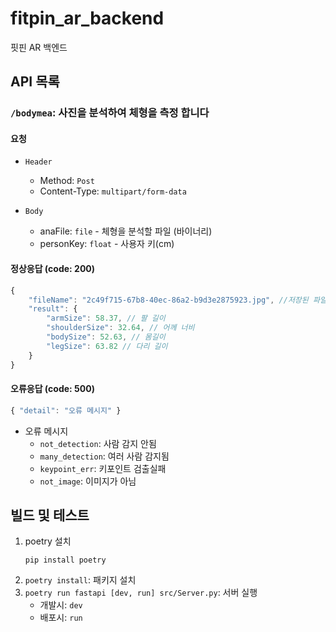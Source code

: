 # fitpin_ar_backend

핏핀 AR 백엔드

## API 목록

### `/bodymea`: 사진을 분석하여 체형을 측정 합니다

#### 요청

-   `Header`
    -   Method: `Post`
    -   Content-Type: `multipart/form-data`
-   `Body`

    -   anaFile: `file` - 체형을 분석할 파일 (바이너리)
    -   personKey: `float` - 사용자 키(cm)

#### 정상응답 (code: 200)

```js
{
    "fileName": "2c49f715-67b8-40ec-86a2-b9d3e2875923.jpg", //저장된 파일 명
    "result": {
        "armSize": 58.37, // 팔 길이
        "shoulderSize": 32.64, // 어께 너비
        "bodySize": 52.63, // 몸길이
        "legSize": 63.82 // 다리 길이
    }
}
```

#### 오류응답 (code: 500)

```js
{ "detail": "오류 메시지" }
```

-   오류 메시지
    -   `not_detection`: 사람 감지 안됨
    -   `many_detection`: 여러 사람 감지됨
    -   `keypoint_err`: 키포인트 검출실패
    -   `not_image`: 이미지가 아님

## 빌드 및 테스트

1. poetry 설치
    ```
    pip install poetry
    ```
2. `poetry install`: 패키지 설치
3. `poetry run fastapi [dev, run] src/Server.py`: 서버 실행
    - 개발시: `dev`
    - 배포시: `run`
